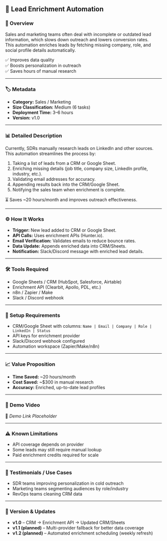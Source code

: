 ## 🚀 Lead Enrichment Automation

### 📌 Overview
Sales and marketing teams often deal with incomplete or outdated lead information, which slows down outreach and lowers conversion rates.  
This automation enriches leads by fetching missing company, role, and social profile details automatically.

✅ Improves data quality  
✅ Boosts personalization in outreach  
✅ Saves hours of manual research  

---

### 🏷️ Metadata
- **Category:** Sales / Marketing  
- **Size Classification:** Medium (6 tasks)  
- **Deployment Time:** 3–6 hours  
- **Version:** v1.0  

---

### 📊 Detailed Description
Currently, SDRs manually research leads on LinkedIn and other sources. This automation streamlines the process by:

1. Taking a list of leads from a CRM or Google Sheet.  
2. Enriching missing details (job title, company size, LinkedIn profile, industry, etc.).  
3. Validating email addresses for accuracy.  
4. Appending results back into the CRM/Google Sheet.  
5. Notifying the sales team when enrichment is complete.  

⏳ Saves ~20 hours/month and improves outreach effectiveness.

---

### ⚙️ How It Works
- **Trigger:** New lead added to CRM or Google Sheet.  
- **API Calls:** Uses enrichment APIs (Hunter.io).  
- **Email Verification:** Validates emails to reduce bounce rates.  
- **Data Update:** Appends enriched data into CRM/Sheets.  
- **Notification:** Slack/Discord message with enriched lead details.  

---

### 🛠️ Tools Required
- Google Sheets / CRM (HubSpot, Salesforce, Airtable)  
- Enrichment API (Clearbit, Apollo, PDL, etc.)  
- n8n / Zapier / Make  
- Slack / Discord webhook  

---

### 🔑 Setup Requirements
- CRM/Google Sheet with columns: `Name | Email | Company | Role | LinkedIn | Status`  
- API keys for enrichment provider  
- Slack/Discord webhook configured  
- Automation workspace (Zapier/Make/n8n)  

---

### 📈 Value Proposition
- **Time Saved:** ~20 hours/month  
- **Cost Saved:** ~$300 in manual research  
- **Accuracy:** Enriched, up-to-date lead profiles  

---

### 🎥 Demo Video
📌 *Demo Link Placeholder*

---

### ⚠️ Known Limitations
- API coverage depends on provider  
- Some leads may still require manual lookup  
- Paid enrichment credits required for scale  

---

### 📢 Testimonials / Use Cases
- SDR teams improving personalization in cold outreach  
- Marketing teams segmenting audiences by role/industry  
- RevOps teams cleaning CRM data  

---

### 🔄 Version & Updates
- **v1.0** – CRM → Enrichment API → Updated CRM/Sheets  
- **v1.1 (planned)** – Multi-provider fallback for better data coverage  
- **v1.2 (planned)** – Automated enrichment scheduling (weekly refresh)  
